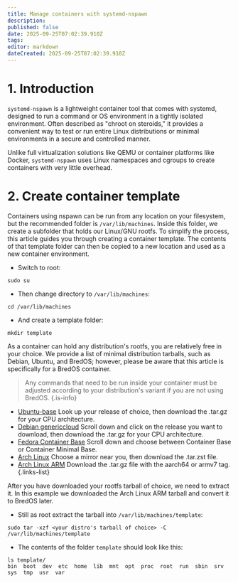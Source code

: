 ```yaml
---
title: Manage containers with systemd-nspawn
description: 
published: false
date: 2025-09-25T07:02:39.910Z
tags: 
editor: markdown
dateCreated: 2025-09-25T07:02:39.910Z
---
```


# 1. Introduction
`systemd-nspawn` is a lightweight container tool that comes with systemd, designed to run a command or OS environment in a tightly isolated environment. Often described as "chroot on steroids," it provides a convenient way to test or run entire Linux distributions or minimal environments in a secure and controlled manner.

Unlike full virtualization solutions like QEMU or container platforms like Docker, `systemd-nspawn` uses Linux namespaces and cgroups to create containers with very little overhead.

# 2. Create container template
Containers using nspawn can be run from any location on your filesystem, but the recommended folder is `/var/lib/machines`. Inside this folder, we create a subfolder that holds our Linux/GNU rootfs. To simplify the process, this article guides you through creating a container template. The contents of that template folder can then be copied to a new location and used as a new container environment.

- Switch to root:
```
sudo su
```

- Then change directory to `/var/lib/machines`:
```
cd /var/lib/machines
```

- And create a template folder:
```
mkdir template
```

As a container can hold any distribution's rootfs, you are relatively free in your choice. We provide a list of minimal distribution tarballs, such as Debian, Ubuntu, and BredOS; however, please be aware that this article is specifically for a BredOS container. 
> Any commands that need to be run inside your container must be adjusted according to your distribution's variant if you are not using BredOS.
{.is-info}


- [Ubuntu-base](https://cdimage.ubuntu.com/ubuntu-base/releases/) Look up your release of choice, then download the .tar.gz for your CPU architecture.
- [Debian genericcloud](https://cloud.debian.org/images/cloud/) Scroll down and click on the release you want to download, then download the .tar.gz for your CPU architecture.
- [Fedora Container Base](https://fedoraproject.org/misc#minimal) Scroll down and choose between Container Base or Container Minimal Base.
- [Arch Linux](https://archlinux.org/download/) Choose a mirror near you, then download the .tar.zst file.
- [Arch Linux ARM](https://archlinuxarm.org/os/) Download the .tar.gz file with the aarch64 or armv7 tag.
{.links-list}

After you have downloaded your rootfs tarball of choice, we need to extract it. In this example we downloaded the Arch Linux ARM tarball and convert it to BredOS later.

- Still as root extract the tarball into `/var/lib/machines/template`:
```
sudo tar -xzf <your distro's tarball of choice> -C /var/lib/machines/template
```

- The contents of the folder `template` should look like this:
```
ls template/
bin  boot  dev  etc  home  lib  mnt  opt  proc  root  run  sbin  srv  sys  tmp  usr  var
```

